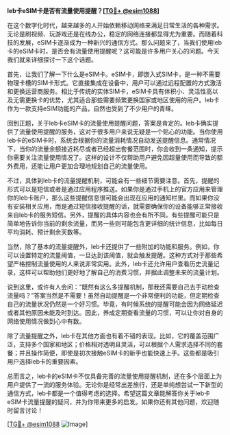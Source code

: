 **leb卡eSIM卡是否有流量使用提醒？[[TG💪+ @esim1088](https://t.me/s/esim1088)]**

在这个数字化时代，越来越多的人开始依赖移动网络来满足日常生活的各种需求。无论是刷视频、玩游戏还是在线办公，稳定的网络连接都显得尤为重要。而随着科技的发展，eSIM卡逐渐成为一种新兴的通信方式。那么问题来了，当我们使用leb卡的eSIM卡时，是否会有流量使用提醒呢？这可能是许多用户关心的问题。今天我们就来详细探讨一下这个话题。

首先，让我们了解一下什么是eSIM卡。eSIM卡，即嵌入式SIM卡，是一种不需要物理卡槽的SIM卡形式。它直接集成在设备中，用户可以通过远程配置的方式激活和更换运营商服务。相比于传统的实体SIM卡，eSIM卡具有体积小、灵活性高以及无需更换卡的优势，尤其适合那些需要频繁更换国家或地区使用的用户。leb卡作为一款支持eSIM功能的产品，自然也受到了不少用户的青睐。

回到正题，关于leb卡eSIM卡的流量使用提醒问题，答案是肯定的。leb卡确实提供了流量使用提醒的服务，这对于很多用户来说无疑是一个贴心的功能。当你使用leb卡的eSIM卡时，系统会根据你的流量消耗情况自动发送提醒信息。通常情况下，当你的流量余额接近耗尽或者已经超出套餐范围时，你会收到一条通知，提示你需要关注流量使用情况了。这样的设计不仅帮助用户避免因超量使用而导致的额外费用，还能让用户更加合理地规划自己的流量使用。

不过，具体到leb卡的流量提醒机制，可能会有一些细节需要注意。首先，提醒的形式可以是短信或者是通过应用程序推送。如果你是通过手机上的官方应用来管理你的leb卡账户，那么这些提醒信息很可能会出现在应用的通知栏里。而如果你没有安装相关应用，而是通过短信接收提醒的话，就需要确保你的设备能够正常接收来自leb卡的服务短信。另外，提醒的具体内容也会有所不同。有些提醒可能只是简单地告诉你当前的剩余流量，而另一些则可能包含更详细的统计信息，比如每日平均消耗、预计剩余天数等。

当然，除了基本的流量提醒外，leb卡还提供了一些附加的功能和服务。例如，你可以设置特定的流量阈值，一旦达到该阈值，就会触发提醒。这种方式对于那些希望严格控制流量使用的人来说非常实用。此外，leb卡还允许用户查看历史流量记录，这样可以帮助他们更好地了解自己的消费习惯，并据此调整未来的流量计划。

说到这里，或许有人会问：“既然有这么多提醒机制，那我还需要自己去手动检查流量吗？”答案当然是不需要！虽然自动提醒是一个非常便利的功能，但定期检查自己的流量状况仍然是一个好习惯。毕竟，有时候系统的提醒可能会因为网络延迟或者其他原因未能及时到达。因此，养成定期查看流量的习惯，可以让你对自身的网络使用情况做到心中有数。

除了流量提醒之外，leb卡在其他方面也有着不错的表现。比如，它的覆盖范围广泛，支持多个国家和地区；价格相对透明且灵活，可以根据个人需求选择不同的套餐；并且操作简便，即使是初次接触eSIM卡的新手也能快速上手。这些都是吸引用户选择leb卡的重要因素。

总而言之，leb卡的eSIM卡不仅具备完善的流量使用提醒机制，还在多个层面上为用户提供了一流的服务体验。无论你是经常出差旅行，还是单纯想尝试一下新型的通信方式，leb卡都是一个值得考虑的选择。希望这篇文章能解答你关于leb卡eSIM卡流量提醒的疑问，并为你带来更多的启发。如果你还有其他问题，欢迎随时留言讨论！

[[TG💪+ @esim1088](https://t.me/s/esim1088) ![Image](https://i.postimg.cc/4NQfJmqS/Snipaste-2025-05-13-00-14-12.png)]